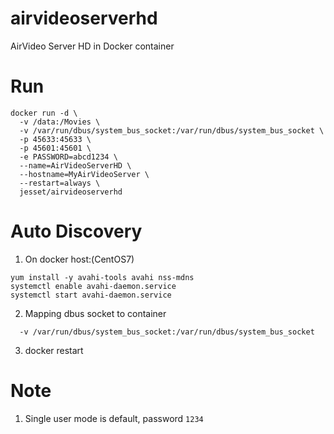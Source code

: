 # airvideoserverhd

AirVideo Server HD in Docker container


# Run

```
docker run -d \
  -v /data:/Movies \
  -v /var/run/dbus/system_bus_socket:/var/run/dbus/system_bus_socket \
  -p 45633:45633 \
  -p 45601:45601 \
  -e PASSWORD=abcd1234 \
  --name=AirVideoServerHD \
  --hostname=MyAirVideoServer \
  --restart=always \
  jesset/airvideoserverhd

```

# Auto Discovery

1. On docker host:(CentOS7)

```
yum install -y avahi-tools avahi nss-mdns
systemctl enable avahi-daemon.service
systemctl start avahi-daemon.service

```

2. Mapping dbus socket to container

```
  -v /var/run/dbus/system_bus_socket:/var/run/dbus/system_bus_socket
```

3. docker restart <container>


# Note
1. Single user mode is default, password `1234`
